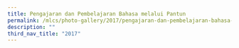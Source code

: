 ```yaml
---
title: Pengajaran dan Pembelajaran Bahasa melalui Pantun
permalink: /mlcs/photo-gallery/2017/pengajaran-dan-pembelajaran-bahasa-melalui-pantun/
description: ""
third_nav_title: "2017"
---
```

